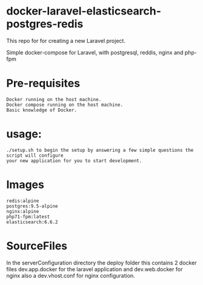 # docker-laravel-elasticsearch-postgres-redis

This repo for for creating a new Laravel project. 

Simple docker-compose for Laravel, with postgresql, reddis, nginx and php-fpm

# Pre-requisites

    Docker running on the host machine.
    Docker compose running on the host machine.
    Basic knowledge of Docker.

# usage:
    ./setup.sh to begin the setup by answering a few simple questions the script will configure
    your new application for you to start development.
 
# Images

    redis:alpine
    postgres:9.5-alpine
    nginx:alpine
    php71-fpm:latest
    elasticsearch:6.6.2

# SourceFiles
In the serverConfiguration directory the deploy folder this contains 2 docker files dev.app.docker for the laravel application and dev.web.docker for nginx also a dev.vhost.conf for nginx configuration.
